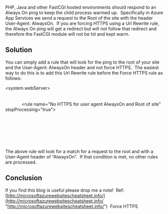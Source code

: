 PHP, Java and other FastCGI hosted environments should respond to an Always On ping to keep the child process warmed up.&nbsp; Specifically in Azure App Services we send a request to the Root of the site with the header User-Agent: AlwaysOn.&nbsp; If you are forcing HTTPS using a Url Rewrite rule, the Always On ping will get a redirect but will not follow that redirect and therefore the FastCGI module will not be hit and kept warm.

## Solution

You can simply add a rule that will look for the ping to the root of your site and the User-Agent: AlwaysOn header and not force HTTPS.&nbsp; The easiest way to do this is to add this Url Rewrite rule before the Force HTTPS rule as follows:

<system.webServer>  
&nbsp;&nbsp;&nbsp; <rewrite>  
&nbsp;&nbsp;&nbsp;&nbsp;&nbsp;&nbsp;&nbsp; <rules>  
&nbsp;&nbsp;&nbsp;&nbsp;&nbsp;&nbsp;&nbsp;&nbsp;&nbsp;&nbsp;&nbsp;&nbsp; <rule name=&#8221;No HTTPS for user agent AlwaysOn and Root of site&#8221; stopProcessing=&#8221;true&#8221;>  
&nbsp;&nbsp;&nbsp;&nbsp;&nbsp;&nbsp;&nbsp;&nbsp;&nbsp;&nbsp;&nbsp;&nbsp;&nbsp;&nbsp; <match url=&#8221;^$&#8221;/>  
&nbsp;&nbsp;&nbsp;&nbsp;&nbsp;&nbsp;&nbsp;&nbsp;&nbsp;&nbsp;&nbsp;&nbsp;&nbsp;&nbsp; <conditions>  
&nbsp;&nbsp;&nbsp;&nbsp;&nbsp;&nbsp;&nbsp;&nbsp;&nbsp;&nbsp;&nbsp;&nbsp;&nbsp;&nbsp;&nbsp;&nbsp; <add input=&#8221;{HTTP\_USER\_AGENT}&#8221; pattern=&#8221;^AlwaysOn$&#8221; />  
&nbsp;&nbsp;&nbsp;&nbsp;&nbsp;&nbsp;&nbsp;&nbsp;&nbsp;&nbsp;&nbsp;&nbsp;&nbsp;&nbsp; </conditions>  
&nbsp;&nbsp;&nbsp;&nbsp;&nbsp;&nbsp;&nbsp;&nbsp;&nbsp;&nbsp;&nbsp;&nbsp;&nbsp;&nbsp; <action type=&#8221;None&#8221; />  
&nbsp;&nbsp;&nbsp;&nbsp;&nbsp;&nbsp;&nbsp;&nbsp;&nbsp;&nbsp;&nbsp; </rule>

The above rule will look for a match for a request to the root and with a User-Agent header of “AlwaysOn”.&nbsp; If that condition is met, no other rules are processed.

## Conclusion

If you find this blog is useful please drop me a note!&nbsp; Ref:&nbsp; [http://microsoftazurewebsitescheatsheet.info/](http://microsoftazurewebsitescheatsheet.info/ "http://microsoftazurewebsitescheatsheet.info/")&nbsp; Force HTTPS